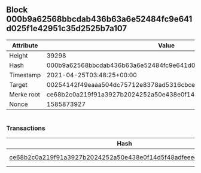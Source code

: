 ## Block 000b9a62568bbcdab436b63a6e52484fc9e641d025f1e42951c35d2525b7a107

Attribute | Value
--- | ---
Height | 39298
Hash | 000b9a62568bbcdab436b63a6e52484fc9e641d025f1e42951c35d2525b7a107
Timestamp | 2021-04-25T03:48:25+00:00
Target | 00254142f49eaaa504dc75712e8378ad5316cbcead634704b3734b6271167cc4
Merke root | ce68b2c0a219f91a3927b2024252a50e438e0f14d5f48adfeeeda80049cff782
Nonce | 1585873927

```

```

### Transactions

Hash | Amount
--- | ---
[ce68b2c0a219f91a3927b2024252a50e438e0f14d5f48adfeeeda80049cff782](ce68b2c0a219f91a3927b2024252a50e438e0f14d5f48adfeeeda80049cff782.md) | 10.00000000 SKEPTI 
